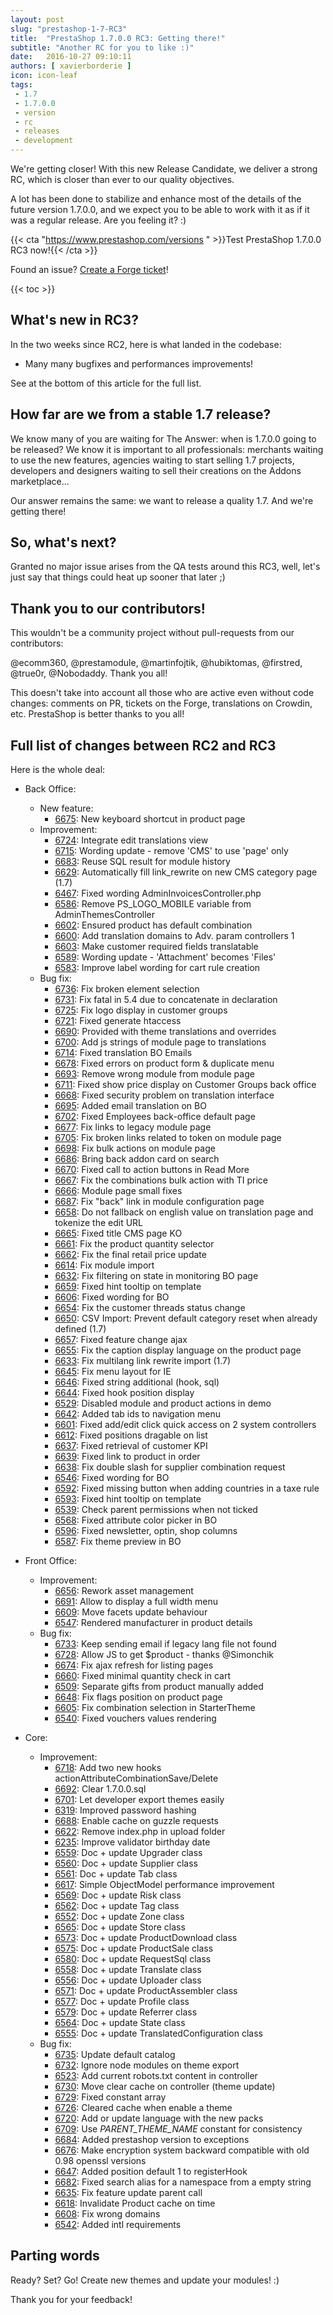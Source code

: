 ```yaml
---
layout: post
slug: "prestashop-1-7-RC3"
title:  "PrestaShop 1.7.0.0 RC3: Getting there!"
subtitle: "Another RC for you to like :)"
date:   2016-10-27 09:10:11
authors: [ xavierborderie ]
icon: icon-leaf
tags:
 - 1.7
 - 1.7.0.0
 - version
 - rc
 - releases
 - development
---
```


We're getting closer! With this new Release Candidate, we deliver a strong RC, which is closer than ever to our quality objectives.

A lot has been done to stabilize and enhance most of the details of the future version 1.7.0.0, and we expect you to be able to work with it as if it was a regular release. Are you feeling it? :)

{{< cta "https://www.prestashop.com/versions " >}}Test PrestaShop 1.7.0.0 RC3 now!{{< /cta >}}

Found an issue? [Create a Forge ticket](http://forge.prestashop.com/secure/CreateIssue%21default.jspa?selectedProjectId=11322&issuetype=1)!


{{< toc >}}

 
## What's new in RC3?

In the two weeks since RC2, here is what landed in the codebase:

 * Many many bugfixes and performances improvements!

See at the bottom of this article for the full list.


## How far are we from a stable 1.7 release?

We know many of you are waiting for The Answer: when is 1.7.0.0 going to be released? We know it is important to all professionals: merchants waiting to use the new features, agencies waiting to start selling 1.7 projects, developers and designers waiting to sell their creations on the Addons marketplace...

Our answer remains the same: we want to release a quality 1.7. And we're getting there!


## So, what's next?

Granted no major issue arises from the QA tests around this RC3, well, let's just say that things could heat up sooner that later ;)

## Thank you to our contributors!

This wouldn't be a community project without pull-requests from our contributors:

@ecomm360, @prestamodule, @martinfojtik, @hubiktomas, @firstred, @true0r, @Nobodaddy. Thank you all!

This doesn't take into account all those who are active even without code changes: comments on PR, tickets on the Forge, translations on Crowdin, etc. PrestaShop is better thanks to you all!


## Full list of changes between RC2 and RC3

Here is the whole deal:

 - Back Office:
   - New feature:
     - [6675](https://github.com/PrestaShop/PrestaShop/pull/6675): New keyboard shortcut in product page
   - Improvement:
     - [6724](https://github.com/PrestaShop/PrestaShop/pull/6724): Integrate edit translations view
     - [6715](https://github.com/PrestaShop/PrestaShop/pull/6715): Wording update - remove 'CMS' to use 'page' only
     - [6683](https://github.com/PrestaShop/PrestaShop/pull/6683): Reuse SQL result for module history
     - [6629](https://github.com/PrestaShop/PrestaShop/pull/6629): Automatically fill link_rewrite on new CMS category page (1.7)
     - [6467](https://github.com/PrestaShop/PrestaShop/pull/6467): Fixed wording AdminInvoicesController.php
     - [6586](https://github.com/PrestaShop/PrestaShop/pull/6586): Remove PS_LOGO_MOBILE variable from AdminThemesController
     - [6602](https://github.com/PrestaShop/PrestaShop/pull/6602): Ensured product has default combination
     - [6600](https://github.com/PrestaShop/PrestaShop/pull/6600): Add translation domains to Adv. param controllers 1
     - [6603](https://github.com/PrestaShop/PrestaShop/pull/6603): Make customer required fields translatable
     - [6589](https://github.com/PrestaShop/PrestaShop/pull/6589): Wording update - 'Attachment' becomes 'Files'
     - [6583](https://github.com/PrestaShop/PrestaShop/pull/6583): Improve label wording for cart rule creation
   - Bug fix:
     - [6736](https://github.com/PrestaShop/PrestaShop/pull/6736): Fix broken element selection
     - [6731](https://github.com/PrestaShop/PrestaShop/pull/6731): Fix fatal in 5.4 due to concatenate in declaration
     - [6725](https://github.com/PrestaShop/PrestaShop/pull/6725): Fix logo display in customer groups
     - [6721](https://github.com/PrestaShop/PrestaShop/pull/6721): Fixed generate htaccess
     - [6690](https://github.com/PrestaShop/PrestaShop/pull/6690): Provided with theme translations and overrides
     - [6700](https://github.com/PrestaShop/PrestaShop/pull/6700): Add js strings of module page to translations
     - [6714](https://github.com/PrestaShop/PrestaShop/pull/6714): Fixed translation BO Emails
     - [6678](https://github.com/PrestaShop/PrestaShop/pull/6678): Fixed errors on product form & duplicate menu
     - [6693](https://github.com/PrestaShop/PrestaShop/pull/6693): Remove wrong module from module page
     - [6711](https://github.com/PrestaShop/PrestaShop/pull/6711): Fixed show price display on Customer Groups back office
     - [6668](https://github.com/PrestaShop/PrestaShop/pull/6668): Fixed security problem on translation interface
     - [6695](https://github.com/PrestaShop/PrestaShop/pull/6695): Added email translation on BO
     - [6702](https://github.com/PrestaShop/PrestaShop/pull/6702): Fixed Employees back-office default page
     - [6677](https://github.com/PrestaShop/PrestaShop/pull/6677): Fix links to legacy module page
     - [6705](https://github.com/PrestaShop/PrestaShop/pull/6705): Fix broken links related to token on module page
     - [6698](https://github.com/PrestaShop/PrestaShop/pull/6698): Fix bulk actions on module page
     - [6686](https://github.com/PrestaShop/PrestaShop/pull/6686): Bring back addon card on search
     - [6670](https://github.com/PrestaShop/PrestaShop/pull/6670): Fixed call to action buttons in Read More
     - [6667](https://github.com/PrestaShop/PrestaShop/pull/6667): Fix the combinations bulk action with TI price
     - [6666](https://github.com/PrestaShop/PrestaShop/pull/6666): Module page small fixes
     - [6687](https://github.com/PrestaShop/PrestaShop/pull/6687): Fix "back" link in module configuration page
     - [6658](https://github.com/PrestaShop/PrestaShop/pull/6658): Do not fallback on english value on translation page and tokenize the edit URL
     - [6665](https://github.com/PrestaShop/PrestaShop/pull/6665): Fixed title CMS page KO
     - [6661](https://github.com/PrestaShop/PrestaShop/pull/6661): Fix the product quantity selector
     - [6662](https://github.com/PrestaShop/PrestaShop/pull/6662): Fix the final retail price update
     - [6614](https://github.com/PrestaShop/PrestaShop/pull/6614): Fix module import
     - [6632](https://github.com/PrestaShop/PrestaShop/pull/6632): Fix filtering on state in monitoring BO page
     - [6659](https://github.com/PrestaShop/PrestaShop/pull/6659): Fixed hint tooltip on template
     - [6606](https://github.com/PrestaShop/PrestaShop/pull/6606): Fixed wording for BO
     - [6654](https://github.com/PrestaShop/PrestaShop/pull/6654): Fix the customer threads status change
     - [6650](https://github.com/PrestaShop/PrestaShop/pull/6650): CSV Import: Prevent default category reset when already defined (1.7)
     - [6657](https://github.com/PrestaShop/PrestaShop/pull/6657): Fixed feature change ajax
     - [6655](https://github.com/PrestaShop/PrestaShop/pull/6655): Fix the caption display language on the product page
     - [6633](https://github.com/PrestaShop/PrestaShop/pull/6633): Fix multilang link rewrite import (1.7)
     - [6645](https://github.com/PrestaShop/PrestaShop/pull/6645): Fix menu layout for IE
     - [6646](https://github.com/PrestaShop/PrestaShop/pull/6646): Fixed string additional (hook, sql)
     - [6644](https://github.com/PrestaShop/PrestaShop/pull/6644): Fixed hook position display
     - [6529](https://github.com/PrestaShop/PrestaShop/pull/6529): Disabled module and product actions in demo
     - [6642](https://github.com/PrestaShop/PrestaShop/pull/6642): Added tab ids to navigation menu
     - [6601](https://github.com/PrestaShop/PrestaShop/pull/6601): Fixed add/edit click quick access on 2 system controllers
     - [6612](https://github.com/PrestaShop/PrestaShop/pull/6612): Fixed positions dragable on list
     - [6637](https://github.com/PrestaShop/PrestaShop/pull/6637): Fixed retrieval of customer KPI
     - [6639](https://github.com/PrestaShop/PrestaShop/pull/6639): Fixed link to product in order
     - [6638](https://github.com/PrestaShop/PrestaShop/pull/6638): Fix double slash for supplier combination request
     - [6546](https://github.com/PrestaShop/PrestaShop/pull/6546): Fixed wording for BO
     - [6592](https://github.com/PrestaShop/PrestaShop/pull/6592): Fixed missing button when adding countries in a taxe rule
     - [6593](https://github.com/PrestaShop/PrestaShop/pull/6593): Fixed hint tooltip on template
     - [6539](https://github.com/PrestaShop/PrestaShop/pull/6539): Check parent permissions when not ticked
     - [6568](https://github.com/PrestaShop/PrestaShop/pull/6568): Fixed attribute color picker in BO
     - [6596](https://github.com/PrestaShop/PrestaShop/pull/6596): Fixed newsletter, optin, shop columns
     - [6587](https://github.com/PrestaShop/PrestaShop/pull/6587): Fix theme preview in BO

 - Front Office:
   - Improvement:
     - [6656](https://github.com/PrestaShop/PrestaShop/pull/6656): Rework asset management
     - [6691](https://github.com/PrestaShop/PrestaShop/pull/6691): Allow to display a full width menu
     - [6609](https://github.com/PrestaShop/PrestaShop/pull/6609): Move facets update behaviour
     - [6547](https://github.com/PrestaShop/PrestaShop/pull/6547): Rendered manufacturer in product details
   - Bug fix:
     - [6733](https://github.com/PrestaShop/PrestaShop/pull/6733): Keep sending email if legacy lang file not found
     - [6728](https://github.com/PrestaShop/PrestaShop/pull/6728): Allow JS to get $product - thanks @Simonchik
     - [6674](https://github.com/PrestaShop/PrestaShop/pull/6674): Fix ajax refresh for listing pages
     - [6660](https://github.com/PrestaShop/PrestaShop/pull/6660): Fixed minimal quantity check in cart
     - [6509](https://github.com/PrestaShop/PrestaShop/pull/6509): Separate gifts from product manually added
     - [6648](https://github.com/PrestaShop/PrestaShop/pull/6648): Fix flags position on product page
     - [6605](https://github.com/PrestaShop/PrestaShop/pull/6605): Fix combination selection in StarterTheme
     - [6540](https://github.com/PrestaShop/PrestaShop/pull/6540): Fixed vouchers values rendering

 - Core:
   - Improvement:
     - [6718](https://github.com/PrestaShop/PrestaShop/pull/6718): Add two new hooks actionAttributeCombinationSave/Delete
     - [6692](https://github.com/PrestaShop/PrestaShop/pull/6692): Clear 1.7.0.0.sql
     - [6701](https://github.com/PrestaShop/PrestaShop/pull/6701): Let developer export themes easily
     - [6319](https://github.com/PrestaShop/PrestaShop/pull/6319): Improved password hashing
     - [6688](https://github.com/PrestaShop/PrestaShop/pull/6688): Enable cache on guzzle requests
     - [6622](https://github.com/PrestaShop/PrestaShop/pull/6622): Remove index.php in upload folder
     - [6235](https://github.com/PrestaShop/PrestaShop/pull/6235): Improve validator birthday date
     - [6559](https://github.com/PrestaShop/PrestaShop/pull/6559): Doc + update Upgrader class
     - [6560](https://github.com/PrestaShop/PrestaShop/pull/6560): Doc + update Supplier class
     - [6561](https://github.com/PrestaShop/PrestaShop/pull/6561): Doc + update Tab class
     - [6617](https://github.com/PrestaShop/PrestaShop/pull/6617): Simple ObjectModel performance improvement
     - [6569](https://github.com/PrestaShop/PrestaShop/pull/6569): Doc + update Risk class
     - [6562](https://github.com/PrestaShop/PrestaShop/pull/6562): Doc + update Tag class
     - [6552](https://github.com/PrestaShop/PrestaShop/pull/6552): Doc + update Zone class
     - [6565](https://github.com/PrestaShop/PrestaShop/pull/6565): Doc + update Store class
     - [6573](https://github.com/PrestaShop/PrestaShop/pull/6573): Doc + update ProductDownload class
     - [6575](https://github.com/PrestaShop/PrestaShop/pull/6575): Doc + update ProductSale class
     - [6580](https://github.com/PrestaShop/PrestaShop/pull/6580): Doc + update RequestSql class
     - [6558](https://github.com/PrestaShop/PrestaShop/pull/6558): Doc + update Translate class
     - [6556](https://github.com/PrestaShop/PrestaShop/pull/6556): Doc + update Uploader class
     - [6571](https://github.com/PrestaShop/PrestaShop/pull/6571): Doc + update ProductAssembler class
     - [6577](https://github.com/PrestaShop/PrestaShop/pull/6577): Doc + update Profile class
     - [6579](https://github.com/PrestaShop/PrestaShop/pull/6579): Doc + update Referrer class
     - [6564](https://github.com/PrestaShop/PrestaShop/pull/6564): Doc + update State class
     - [6555](https://github.com/PrestaShop/PrestaShop/pull/6555): Doc + update TranslatedConfiguration class
   - Bug fix:
     - [6735](https://github.com/PrestaShop/PrestaShop/pull/6735): Update default catalog
     - [6732](https://github.com/PrestaShop/PrestaShop/pull/6732): Ignore node modules on theme export
     - [6523](https://github.com/PrestaShop/PrestaShop/pull/6523): Add current robots.txt content in controller
     - [6730](https://github.com/PrestaShop/PrestaShop/pull/6730): Move clear cache on controller (theme update)
     - [6729](https://github.com/PrestaShop/PrestaShop/pull/6729): Fixed constant array
     - [6726](https://github.com/PrestaShop/PrestaShop/pull/6726): Cleared cache when enable a theme
     - [6720](https://github.com/PrestaShop/PrestaShop/pull/6720): Add or update language with the new packs
     - [6709](https://github.com/PrestaShop/PrestaShop/pull/6709): Use _PARENT_THEME_NAME_ constant for consistency
     - [6684](https://github.com/PrestaShop/PrestaShop/pull/6684): Added prestashop version to exceptions
     - [6676](https://github.com/PrestaShop/PrestaShop/pull/6676): Make encryption system backward compatible with old 0.98 openssl versions
     - [6647](https://github.com/PrestaShop/PrestaShop/pull/6647): Added position default 1 to registerHook
     - [6682](https://github.com/PrestaShop/PrestaShop/pull/6682): Fixed search alias for a namespace from a empty string
     - [6635](https://github.com/PrestaShop/PrestaShop/pull/6635): Fix feature update parent call
     - [6618](https://github.com/PrestaShop/PrestaShop/pull/6618): Invalidate Product cache on time
     - [6608](https://github.com/PrestaShop/PrestaShop/pull/6608): Fix wrong domains
     - [6542](https://github.com/PrestaShop/PrestaShop/pull/6542): Added intl requirements


## Parting words

Ready? Set? Go! Create new themes and update your modules! :)

Thank you for your feedback!


